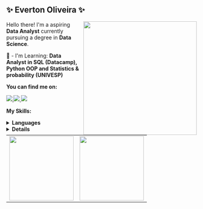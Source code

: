 ## ✨ Everton Oliveira ✨

<img src="https://www.shutterstock.com/image-vector/dices-icon-flat-illustration-isolated-600nw-2368774569.jpg" min-width="300px" max-width="300px" width="300px" align="right">

<p align="left"> 
      Hello there! I'm a aspiring <strong>Data Analyst</strong> currently pursuing a degree in <strong>Data Science</strong>.
</p>

<p align="left">
 🌱 - I'm Learning: <strong> Data Analyst in SQL (Datacamp), Python OOP and Statistics & probability (UNIVESP) </strong>
</p>

<p align="left">
 <strong>You can find me on:<strong>
</p>

<p align="left">
<a href="mailto:everton_soliveira@outlook.com">
  <img src="https://img.shields.io/badge/Microsoft_Outlook-0078D4?style=plastic&logo=microsoft-outlook&logoColor=whitey&link=mailto:everton_soliveira@outlook.com" />
</a>
  
<a href="https://kaggle.com/heartcliffnotever" alt="Kaggle">
  <img src="https://img.shields.io/badge/-Kaggle-blue?logo=kaggle&link=https://kaggle.com/heartcliffnotever">
</a>
  
<a href="https://linkedin.com/in/oliveira-soares-de-everton" alt="Linkedin">
  <img src="https://img.shields.io/static/v1?message=LinkedIn&logo=linkedin&labelColor=0A66C2&color=0A66C2&logoColor=white&label=%20&link=https://www.linkedin.com/in/oliveira-soares-de-everton/"/>
</a>

<strong>My Skills:<strong>

<details>
    <summary>Languages</summary>
  <a href="https://www.scala-lang.org/" target="_blank" rel="noreferrer"> <img src="https://img.shields.io/badge/-scala-red?style=for-the-badge&logo=scala&logoColor=white" alt="Scala-lang" /a>
  <a href="https://jupyter.org" target="_blank" rel="noreferrer"> <img src="https://img.shields.io/badge/Jupyter-F37626.svg?&style=for-the-badge&logo=Jupyter&logoColor=white"  alt="jupyter" /a>
  <img alt="mysql" src="https://img.shields.io/badge/MySQL-005C84?style=for-the-badge&logo=mysql&logoColor=white" />
  <a href="https://www.python.org" target="_blank" rel="noreferrer"> <img src="https://img.shields.io/badge/Python-3776AB?style=for-the-badge&logo=python&logoColor=white"  alt="Python" /a>
  <a href="https://pandas.pydata.org/" target="_blank" rel="noreferrer"> <img alt="pandas" src="https://img.shields.io/badge/Pandas-2C2D72?style=for-the-badge&logo=pandas&logoColor=white" alt="Pandas" /a>
  
</details>
<details>
    <summary>Tools</summary>
  <a href="https://www.mongodb.com//" target="_blank" rel="noreferrer"> <img src="https://img.shields.io/badge/Linux-FCC624?style=for-the-badge&logo=linux&logoColor=black" alt="Linux" /a>
  <a href="https://www.mongodb.com//" target="_blank" rel="noreferrer"> <img src="https://img.shields.io/badge/-MongoDB-13aa52?style=flat-square&logo=mongodb&logoColor=white" alt="MongoDB" /a>
  <a href="https://hadoop.apache.org/" target="_blank" rel="noreferrer"> <img src="https://img.shields.io/badge/Apache_Hadoop-222?&logo=apache-hadoop&logoColor=66CCFF" alt="Hadoop" /a>
  <a href=https://spark.apache.org/" target="_blank" rel="noreferrer"> <img src="https://img.shields.io/badge/spark%20api-scala-red" alt="Spark" /a>
  <a href="https://azure.microsoft.com/en-in/ target="_blank" rel="noreferrer"> <img src="https://img.shields.io/badge/Microsoft%20Azure-0078D4?&style=plastic&logo=Microsoft%20Azure&logoColor=white" alt="Azure" /a>
  <a href="https://www.redis.io" target="_blank" rel="noreferrer"> <img src="https://img.shields.io/badge/Redis-D62124?style=flat-square&logo=Redis&logoColor=white" alt="Redis" /a>
  
</details>

<div>
  <table style="margin: 0 auto;" align="justify">
    <tr>
      <td>
        <img height="170px" src="https://github-readme-stats.vercel.app/api/top-langs/?username=ton-oliveira&layout=compact&theme=react&count_private=true"/>
      </td>
      <td>
        <img height="170px" src="https://github-readme-streak-stats.herokuapp.com/?user=ton-oliveira&theme=react&hide_border=false"/>
      </td>
    </tr>
  </table>
</div>

<!--

--<p><img align="left" src="https://github-readme-stats.vercel.app/api/top-langs?username=ton-oliveira&show_icons=true&locale=en&layout=compact" alt="ton-oliveira" /></p>

<p>&nbsp;<img align="center" src="https://github-readme-stats.vercel.app/api?username=ton-oliveira&show_icons=true&locale=en" alt="ton-oliveira" /></p>



<h2 align="center">Everton Oliveira</h2>
<h4 align="center">Hello there! I'm aspiring Data Analyst currently pursuing a degree in Data Science</h4>

<h2 align="left">Connect with me:</h3>
<p align="left">
<a href="https://linkedin.com/in/oliveira-soares-de-everton" target="blank"><img align="center" src="https://raw.githubusercontent.com/rahuldkjain/github-profile-readme-generator/master/src/images/icons/Social/linked-in-alt.svg" alt="oliveira-soares-de-everton" height="30" width="40" /></a>
<a href="https://kaggle.com/heartcliffnotever" target="blank"><img align="center" src="https://raw.githubusercontent.com/rahuldkjain/github-profile-readme-generator/master/src/images/icons/Social/kaggle.svg" alt="heartcliffnotever" height="30" width="40" /></a>
</p>

<h2 align="left">Languages and Tools:</h2>
<p align="left"> <a href="https://azure.microsoft.com/en-in/" target="_blank" rel="noreferrer"> <img src="https://www.vectorlogo.zone/logos/microsoft_azure/microsoft_azure-icon.svg" alt="azure" width="40" height="40"/> </a> <a href="https://hadoop.apache.org/" target="_blank" rel="noreferrer"> <img src="https://www.vectorlogo.zone/logos/apache_hadoop/apache_hadoop-icon.svg" alt="hadoop" width="40" height="40"/> </a> <a href="https://kafka.apache.org/" target="_blank" rel="noreferrer"> <img src="https://www.vectorlogo.zone/logos/apache_kafka/apache_kafka-icon.svg" alt="kafka" width="40" height="40"/> </a> <a href="https://www.linux.org/" target="_blank" rel="noreferrer"> <img src="https://raw.githubusercontent.com/devicons/devicon/master/icons/linux/linux-original.svg" alt="linux" width="40" height="40"/> </a> <a href="https://www.mongodb.com/" target="_blank" rel="noreferrer"> <img src="https://raw.githubusercontent.com/devicons/devicon/master/icons/mongodb/mongodb-original-wordmark.svg" alt="mongodb" width="40" height="40"/> </a> <a href="https://pandas.pydata.org/" target="_blank" rel="noreferrer"> <img src="https://raw.githubusercontent.com/devicons/devicon/2ae2a900d2f041da66e950e4d48052658d850630/icons/pandas/pandas-original.svg" alt="pandas" width="40" height="40"/> </a> <a href="https://www.postgresql.org" target="_blank" rel="noreferrer"> <img src="https://raw.githubusercontent.com/devicons/devicon/master/icons/postgresql/postgresql-original-wordmark.svg" alt="postgresql" width="40" height="40"/> </a> <a href="https://www.python.org" target="_blank" rel="noreferrer"> <img src="https://raw.githubusercontent.com/devicons/devicon/master/icons/python/python-original.svg" alt="python" width="40" height="40"/> </a> <a href="https://redis.io" target="_blank" rel="noreferrer"> <img src="https://raw.githubusercontent.com/devicons/devicon/master/icons/redis/redis-original-wordmark.svg" alt="redis" width="40" height="40"/> </a> <a href="https://www.scala-lang.org" target="_blank" rel="noreferrer"> <img src="https://raw.githubusercontent.com/devicons/devicon/master/icons/scala/scala-original.svg" alt="scala" width="40" height="40"/> </a> </p>

## Hi there 👋
**ton-oliveira/ton-oliveira** is a ✨ _special_ ✨ repository because its `README.md` (this file) appears on your GitHub profile.

Here are some ideas to get you started:

- 🔭 I’m currently working on ...
-  I’m currently learning ...
- 👯 I’m looking to collaborate on ...
- 🤔 I’m looking for help with ...
- 💬 Ask me about ...
- 📫 How to reach me: ...
- 😄 Pronouns: ...
- ⚡ Fun fact: ...
-->
